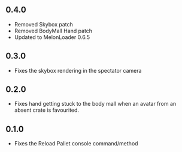 ## 0.4.0
* Removed Skybox patch
* Removed BodyMall Hand patch
* Updated to MelonLoader 0.6.5

## 0.3.0
* Fixes the skybox rendering in the spectator camera

## 0.2.0
* Fixes hand getting stuck to the body mall when an avatar from an absent crate is favourited.

## 0.1.0
* Fixes the Reload Pallet console command/method